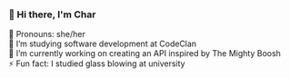 ### 👋 Hi there, I'm Char    

:pizza: Pronouns: she/her   
🌱 I’m studying software development at CodeClan   
:full_moon_with_face: I’m currently working on creating an API inspired by The Mighty Boosh   
⚡ Fun fact: I studied glass blowing at university   

